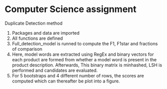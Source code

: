 # Computer Science assignment
Duplicate Detection method
1. Packages and data are imported
2. All functions are defined
3. Full_detection_model is runned to compute the F1, F1star and fractions of comparison
4. Here, model words are extracted using RegEx and binary vectors for each product are formed from 
    whether a model word is present in the product description. Afterwards, This binary matrix is minhashed, LSH is performed
    and candidates are evaluated. 
5. For 5 bootstraps and 4 different number of rows, the scores are computed which can thereafter be plot into a figure.
